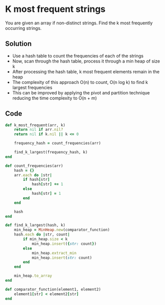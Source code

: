 # K most frequent strings
You are given an array if non-distinct strings. Find the k most frequently occurring strings.

## Solution
- Use a hash table to count the frequencies of each of the strings
- Now, scan through the hash table, process it through a min heap of size k
- After processing the hash table, k most frequent elements remain in the heap
- The complexity of this approach O(n) to count, O(n log k) to find k largest frequencies
- This can be improved by applying the pivot and partition technique reducing the time
  complexity to O(n + m)

## Code
```ruby
def k_most_frequent(arr, k)
    return nil if arr.nil?
    return nil if k.nil || k <= 0

    frequency_hash = count_frequencies(arr)

    find_k_largest(frequency_hash, k)
end

def count_frequencies(arr)
    hash = {}
    arr.each do |str|
        if hash[str]
            hash[str] += 1
        else
            hash[str] = 1
        end
    end

    hash
end

def find_k_largest(hash, k)
    min_heap = MinHeap.new(comparator_function)
    hash.each do |str, count|
        if min_heap.size < k
            min_heap.insert({str: count})
        else
            min_heap.extract_min
            min_heap.insert(str: count)
        end
    end

    min_heap.to_array
end

def comparator_function(element1, element2)
    element1[str] < element2[str]
end
```
